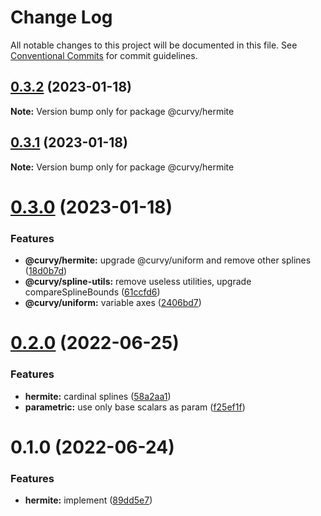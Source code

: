 # Change Log

All notable changes to this project will be documented in this file.
See [Conventional Commits](https://conventionalcommits.org) for commit guidelines.

## [0.3.2](https://github.com/tkofh/curvy/compare/@curvy/hermite@0.3.1...@curvy/hermite@0.3.2) (2023-01-18)

**Note:** Version bump only for package @curvy/hermite

## [0.3.1](https://github.com/tkofh/curvy/compare/@curvy/hermite@0.3.0...@curvy/hermite@0.3.1) (2023-01-18)

**Note:** Version bump only for package @curvy/hermite

# [0.3.0](https://github.com/tkofh/curvy/compare/@curvy/hermite@0.2.0...@curvy/hermite@0.3.0) (2023-01-18)

### Features

- **@curvy/hermite:** upgrade @curvy/uniform and remove other splines ([18d0b7d](https://github.com/tkofh/curvy/commit/18d0b7d43e866993c7fb5877f0736edaf7c84d41))
- **@curvy/spline-utils:** remove useless utilities, upgrade compareSplineBounds ([61ccfd6](https://github.com/tkofh/curvy/commit/61ccfd6f143ca3de1f6aa4c09c15256427dab257))
- **@curvy/uniform:** variable axes ([2406bd7](https://github.com/tkofh/curvy/commit/2406bd7176bf393b8f8bd04a7f14ca5c2a7f42eb))

# [0.2.0](https://github.com/tkofh/curvy/compare/@curvy/hermite@0.1.0...@curvy/hermite@0.2.0) (2022-06-25)

### Features

- **hermite:** cardinal splines ([58a2aa1](https://github.com/tkofh/curvy/commit/58a2aa19a1b10d5dc4a71347c4f78f97fdaa9858))
- **parametric:** use only base scalars as param ([f25ef1f](https://github.com/tkofh/curvy/commit/f25ef1f1015b3f327c41274efc4b65b93e1caf21))

# 0.1.0 (2022-06-24)

### Features

- **hermite:** implement ([89dd5e7](https://github.com/tkofh/curvy/commit/89dd5e763dbfd61a3063e944188b572fe8607083))

